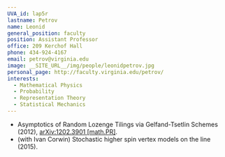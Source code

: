 ```yaml
---
UVA_id: lap5r
lastname: Petrov
name: Leonid
general_position: faculty
position: Assistant Professor
office: 209 Kerchof Hall
phone: 434-924-4167
email: petrov@virginia.edu
image: __SITE_URL__/img/people/leonidpetrov.jpg
personal_page: http://faculty.virginia.edu/petrov/
interests:
  - Mathematical Physics
  - Probability
  - Representation Theory
  - Statistical Mechanics
---
```


* Asymptotics of Random Lozenge Tilings via Gelfand-Tsetlin Schemes (2012), [arXiv:1202.3901 [math.PR]](http://arxiv.org/abs/1202.3901).
* (with Ivan Corwin) Stochastic higher spin vertex models on the line (2015).
